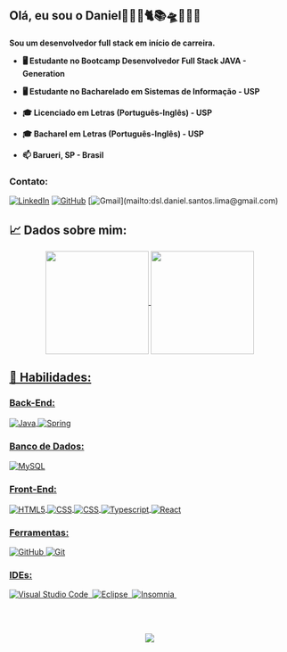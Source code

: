 ## Olá, eu sou o Daniel👋💪🏾🐈📚🛸👨🏾‍🏫

<h4> Sou um desenvolvedor full stack em início de carreira.

- 🖥️ Estudante no Bootcamp Desenvolvedor Full Stack JAVA - Generation  

- 🖥️ Estudante no Bacharelado em Sistemas de Informação - USP

- 🎓 Licenciado em Letras (Português-Inglês) - USP

- 🎓 Bacharel em Letras (Português-Inglês) - USP

- 📫 Barueri, SP - Brasil
</h4>

### Contato:

[![LinkedIn](https://img.shields.io/badge/LinkedIn-0077B5?style=for-the-badge&logo=linkedin&logoColor=white)](https://www.linkedin.com/in/danieldossantoslima/)
[![GitHub](https://img.shields.io/badge/GitHub-100000?style=for-the-badge&logo=github&logoColor=white)](https://github.com/DanielDosSantosLima)
[![Gmail](https://img.shields.io/badge/-Gmail-%23333?style=for-the-badge&logo=gmail&logoColor=white")](mailto:dsl.daniel.santos.lima@gmail.com)

## 📈 Dados sobre mim: 

<div align="center">
<a href="https://github.com/anuraghazra/github-readme-stats">
 <img height=185 align="center" src="https://github-readme-stats.vercel.app/api?username=DanielDosSantosLima&rank_icon=github&theme=holi"/>
</a>
<a href="https://github.com/anuraghazra/convoychat">
 <img height=185 align="center" src="https://github-readme-stats.vercel.app/api/top-langs/?username=DanielDosSantosLima&layout=compact&langs_count=7&theme=holi"/>
</div>
          
## 🚀 Habilidades:
### Back-End:
<div style="display: inline_block">
    <img align="center" alt="Java" src="https://img.shields.io/badge/Java-ED8B00?style=for-the-badge&logo=openjdk&logoColor=white"/>
    <img align="center" alt="Spring" src="https://img.shields.io/badge/Spring-6DB33F?style=for-the-badge&logo=spring&logoColor=white">
</div>

### Banco de Dados:
<div style="display: inline_block">
    <img align="center" alt="MySQL" src="https://img.shields.io/badge/MySQL-00000F?style=for-the-badge&logo=mysql&logoColor=white"/>
</div>

### Front-End:
<div style="display: inline_block">
    <img align="center" alt="HTML5" src="https://img.shields.io/badge/HTML5-E34F26?style=for-the-badge&logo=html5&logoColor=white"/>
    <img align="center" alt="CSS" src="https://img.shields.io/badge/CSS3-1572B6?style=for-the-badge&logo=css3&logoColor=white"/>
    <img align="center" alt="CSS" src="https://img.shields.io/badge/JavaScript-F7DF1E?style=for-the-badge&logo=javascript&logoColor=black"/>
    <img align="center" alt="Typescript" src="https://img.shields.io/badge/TypeScript-007ACC?style=for-the-badge&logo=typescript&logoColor=white"/>
    <img align="center" alt="React" src="https://img.shields.io/badge/React-20232A?style=for-the-badge&logo=react&logoColor=61DAFB"/>
</div>

### Ferramentas:
![GitHub](https://img.shields.io/badge/GitHub-100000?style=for-the-badge&logo=github&logoColor=white)
<img aling="center" alt="Git" src="https://img.shields.io/badge/GIT-E44C30?style=for-the-badge&logo=git&logoColor=white"/>

### IDEs:
![Visual Studio Code](https://img.shields.io/badge/-Visual%20Studio%20Code-0D1117?style=for-the-badge&logo=visual-studio-code&logoColor=0D1117&labelColor=0D1117)&nbsp;
![Eclipse](https://img.shields.io/badge/-Eclipse-0D1117?style=for-the-badge&logo=eclipseide&logoColor=90ee90&labelColor=0D1117)&nbsp;
![Insomnia](https://img.shields.io/badge/-Insomnia-0D1117?style=for-the-badge&logo=insomnia&labelColor=0D1117)&nbsp;

<div align="center">
<br>
<br>
<p align="center"></p> 
<p align="center"><img align="center" src="https://visit-counter.vercel.app/counter.png?page=https%3A%2F%2Fgithub.com%2FDanielDosSantosLima&s=50&c=db006a&bg=00000000&no=7&ff=digi&tb=Visitantes%3A++&ta="/></p> 
<br>
</div>
